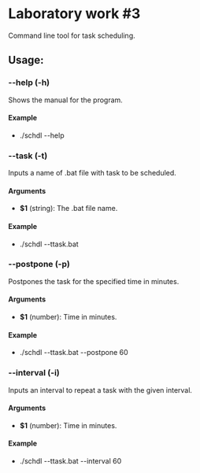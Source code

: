 # Laboratory work #3

Command line tool for task scheduling.

## Usage:

### --help (-h)

Shows the manual for the program.

#### Example

- ./schdl --help

### --task (-t)

Inputs a name of .bat file with task to be scheduled.

#### Arguments

- **$1** (string): The .bat file name.

#### Example

- ./schdl --ttask.bat

### --postpone (-p)

Postpones the task for the specified time in minutes.

#### Arguments

- **$1** (number): Time in minutes.

#### Example

- ./schdl --ttask.bat --postpone 60

### --interval (-i)

Inputs an interval to repeat a task with the given interval.

#### Arguments

- **$1** (number): Time in minutes.

#### Example

- ./schdl --ttask.bat --interval 60

